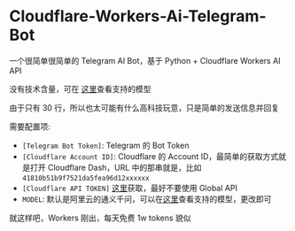 # Cloudflare-Workers-Ai-Telegram-Bot
一个很简单很简单的 Telegram AI Bot，基于 Python + Cloudflare Workers AI API

没有技术含量，可在 [这里](https://developers.cloudflare.com/workers-ai/models/)查看支持的模型

由于只有 30 行，所以也太可能有什么高科技玩意，只是简单的发送信息并回复

需要配置项: 
- `[Telegram Bot Token]`: Telegram 的 Bot Token
- `[Cloudflare Account ID]`: Cloudflare 的 Account ID，最简单的获取方式就是打开 Cloudflare Dash，URL 中的那串就是，比如 `41810b51b9f7521da5fea96d12xxxxxx`
- `[Cloudflare API TOKEN]` [这里](https://dash.cloudflare.com/profile/api-tokens)获取，最好不要使用 Global API
- `MODEL`: 默认是阿里云的通义千问，可以在[这里](https://developers.cloudflare.com/workers-ai/models/)查看支持的模型，更改即可

就这样吧，Workers 刚出，每天免费 1w tokens 貌似
